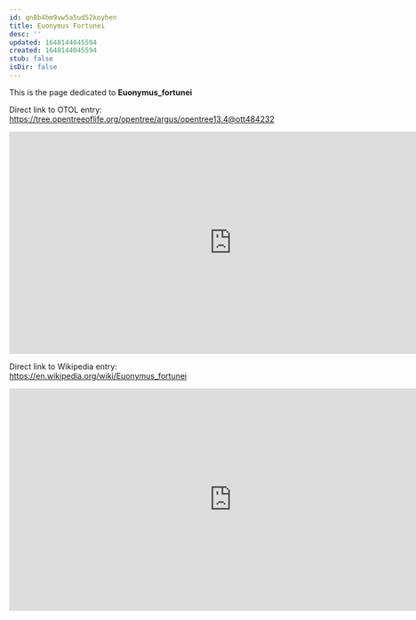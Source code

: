 ```yaml
---
id: qn8b4bm9vw5a5ud52koyhen
title: Euonymus Fortunei
desc: ''
updated: 1648144045594
created: 1648144045594
stub: false
isDir: false
---
```

This is the page dedicated to **Euonymus_fortunei**


Direct link to OTOL entry: https://tree.opentreeoflife.org/opentree/argus/opentree13.4@ott484232



<html>
    <body>
    <iframe src="https://tree.opentreeoflife.org/opentree/argus/opentree13.4@ott484232"
    width="800" height="400" frameborder="0" allowfullscreen> </iframe>
    </body>
</html>
    


Direct link to Wikipedia entry: https://en.wikipedia.org/wiki/Euonymus_fortunei



<html>
    <body>
    <iframe src="https://en.wikipedia.org/wiki/Euonymus_fortunei"
    width="800" height="400" frameborder="0" allowfullscreen> </iframe>
    </body>
</html>
    
